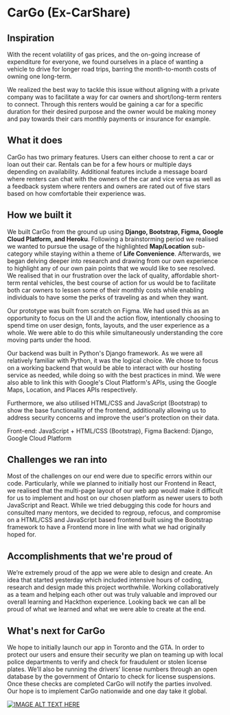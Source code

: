 # CarGo (Ex-CarShare)

## Inspiration
With the recent volatility of gas prices, and the on-going increase of expenditure for everyone, we found ourselves in a place of wanting a vehicle to drive for longer road trips, barring the month-to-month costs of owning one long-term. 

We realized the best way to tackle this issue without aligning with a private company was to facilitate a way for car owners and short/long-term renters to connect. 
Through this renters would be gaining a car for a specific duration for their desired purpose and the owner would be making money and pay towards their cars monthly payments or insurance for example. 

## What it does
CarGo has two primary features. Users can either choose to rent a car or loan out their car. 
Rentals can be for a few hours or multiple days depending on availability. 
Additional features include a message board where renters can chat with the owners of the car and vice versa as well as a feedback system where renters and owners are rated out of five stars based on how comfortable their experience was. 

## How we built it
We built CarGo from the ground up using **Django, Bootstrap, Figma, Google Cloud Platform, and Heroku**. Following a brainstorming period we realised we wanted to pursue the usage of the highlighted **Map/Location** sub-category while staying within a theme of **Life Convenience**. Afterwards, we began delving deeper into research and drawing from our own experience to highlight any of our own pain points that we would like to see resolved. We realised that in our frustration over the lack of quality, affordable short-term rental vehicles, the best course of action for us would be to facilitate both car owners to lessen some of their monthly costs while enabling individuals to have some the perks of traveling as and when they want.

Our prototype was built from scratch on Figma. We had used this as an opportunity to focus on the UI and the action flow, intentionally choosing to spend time on user design, fonts, layouts, and the user experience as a whole. We were able to do this while simultaneously understanding the core moving parts under the hood.

Our backend was built in Python's Django framework. As we were all relatively familiar with Python, it was the logical choice. We chose to focus on a working backend that would be able to interact with our hosting service as needed, while doing so with the best practices in mind. We were also able to link this with Google's Clout Platform's APIs, using the Google Maps, Location, and Places APIs respectively. 

Furthermore, we also utilised HTML/CSS and JavaScript (Bootstrap) to show the base functionality of the frontend, additionally allowing us to address security concerns and improve the user's protection on their data.

Front-end: JavaScript + HTML/CSS (Bootstrap), Figma
Backend: Django, Google Cloud Platform

## Challenges we ran into
Most of the challenges on our end were due to specific errors within our code. Particularly, while we planned to initially host our Frontend in React, we realised that the multi-page layout of our web app would make it difficult for us to implement and host on our chosen platform as newer users to both JavaScript and React. While we tried debugging this code for hours and consulted many mentors, we decided to regroup, refocus, and compromise on a HTML/CSS and JavaScript based frontend built using the Bootstrap framework to have a Frontend more in line with what we had originally hoped for.

## Accomplishments that we're proud of
We’re extremely proud of the app we were able to design and create. An idea that started yesterday which included intensive hours of coding, research and design made this project worthwhile. Working collaboratively as a team and helping each other out was truly valuable and improved our overall learning and Hackthon experience. Looking back we can all be proud of what we learned and what we were able to create at the end. 


## What's next for CarGo
We hope to initially launch our app in Toronto and the GTA. In order to protect our users and ensure their security we plan on teaming up with local police departments to verify and check for fraudulent or stolen license plates. We’ll also be running the drivers’ license numbers through an open database by the government of Ontario to check for license suspensions. Once these checks are completed CarGo will notify the parties involved. Our hope is to implement CarGo nationwide and one day take it global.

[![IMAGE ALT TEXT HERE](https://img.youtube.com/vi/hgXNMQeACN8&/0.jpg)](https://www.youtube.com/watch?v=hgXNMQeACN8&)
